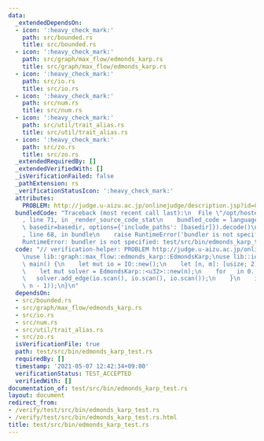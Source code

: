 ```yaml
---
data:
  _extendedDependsOn:
  - icon: ':heavy_check_mark:'
    path: src/bounded.rs
    title: src/bounded.rs
  - icon: ':heavy_check_mark:'
    path: src/graph/max_flow/edmonds_karp.rs
    title: src/graph/max_flow/edmonds_karp.rs
  - icon: ':heavy_check_mark:'
    path: src/io.rs
    title: src/io.rs
  - icon: ':heavy_check_mark:'
    path: src/num.rs
    title: src/num.rs
  - icon: ':heavy_check_mark:'
    path: src/util/trait_alias.rs
    title: src/util/trait_alias.rs
  - icon: ':heavy_check_mark:'
    path: src/zo.rs
    title: src/zo.rs
  _extendedRequiredBy: []
  _extendedVerifiedWith: []
  _isVerificationFailed: false
  _pathExtension: rs
  _verificationStatusIcon: ':heavy_check_mark:'
  attributes:
    PROBLEM: http://judge.u-aizu.ac.jp/onlinejudge/description.jsp?id=GRL_6_A
  bundledCode: "Traceback (most recent call last):\n  File \"/opt/hostedtoolcache/Python/3.9.5/x64/lib/python3.9/site-packages/onlinejudge_verify/documentation/build.py\"\
    , line 71, in _render_source_code_stat\n    bundled_code = language.bundle(stat.path,\
    \ basedir=basedir, options={'include_paths': [basedir]}).decode()\n  File \"/opt/hostedtoolcache/Python/3.9.5/x64/lib/python3.9/site-packages/onlinejudge_verify/languages/user_defined.py\"\
    , line 68, in bundle\n    raise RuntimeError('bundler is not specified: {}'.format(path.as_posix()))\n\
    RuntimeError: bundler is not specified: test/src/bin/edmonds_karp_test.rs\n"
  code: "// verification-helper: PROBLEM http://judge.u-aizu.ac.jp/onlinejudge/description.jsp?id=GRL_6_A\n\
    \nuse lib::graph::max_flow::edmonds_karp::EdmondsKarp;\nuse lib::io::*;\n\nfn\
    \ main() {\n    let mut io = IO::new();\n    let [n, m]: [usize; 2] = io.scan();\n\
    \    let mut solver = EdmondsKarp::<u32>::new(n);\n    for _ in 0..m {\n     \
    \   solver.add_edge(io.scan(), io.scan(), io.scan());\n    }\n    io.println(solver.solve(0,\
    \ n - 1));\n}\n"
  dependsOn:
  - src/bounded.rs
  - src/graph/max_flow/edmonds_karp.rs
  - src/io.rs
  - src/num.rs
  - src/util/trait_alias.rs
  - src/zo.rs
  isVerificationFile: true
  path: test/src/bin/edmonds_karp_test.rs
  requiredBy: []
  timestamp: '2021-05-07 12:42:34+09:00'
  verificationStatus: TEST_ACCEPTED
  verifiedWith: []
documentation_of: test/src/bin/edmonds_karp_test.rs
layout: document
redirect_from:
- /verify/test/src/bin/edmonds_karp_test.rs
- /verify/test/src/bin/edmonds_karp_test.rs.html
title: test/src/bin/edmonds_karp_test.rs
---
```

